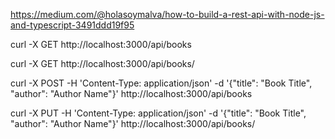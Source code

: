 https://medium.com/@holasoymalva/how-to-build-a-rest-api-with-node-js-and-typescript-3491ddd19f95

curl -X GET http://localhost:3000/api/books

curl -X GET http://localhost:3000/api/books/<id>

curl -X POST -H 'Content-Type: application/json' -d '{"title": "Book Title", "author": "Author Name"}' http://localhost:3000/api/books

curl -X PUT -H 'Content-Type: application/json' -d '{"title": "Book Title", "author": "Author Name"}' http://localhost:3000/api/books/<id>